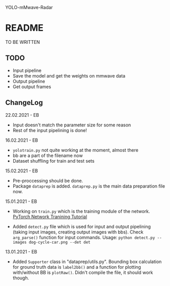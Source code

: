 YOLO-mMwave-Radar

# README

TO BE WRITTEN

## TODO

- Input pipeline
- Save the model and get the weights on mmwave data
- Output pipeline
- Get output frames

## ChangeLog

22.02.2021 - EB
- Input doesn't match the parameter size for some reason
- Rest of the input pipelining is done!

16.02.2021 - EB
- ``yolotrain.py`` not quite working at the moment, almost there
- bb are a part of the filename now
- Dataset shuffling for train and test sets

15.02.2021 - EB
- Pre-proccessing should be done.
- Package ``dataprep`` is added. ``dataprep.py`` is the main data preparation file now.

15.01.2021 - EB
- Working on ``train.py`` which is the training module of the network.\
[PyTorch Network Tranining Tutorial](https://pytorch.org/tutorials/beginner/blitz/cifar10_tutorial.html)

- Added ``detect.py`` file which is used for input and output pipelining (taking input images, creating output images with bbs). Check ``arg_parse()`` function for input commands. Usage:
``python detect.py --images dog-cycle-car.png --det det``

13.01.2021 - EB
- Added ``Supporter`` class in "dataprep/utils.py". Bounding box calculation for ground truth data is ``label2bb()`` and a function for plotting with/without BB is ``plotRaw()``. Didn't compile the file, it should work though.
